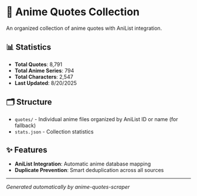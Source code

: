# 🎌 Anime Quotes Collection

An organized collection of anime quotes with AniList integration.

## 📊 Statistics

- **Total Quotes**: 8,791
- **Total Anime Series**: 794
- **Total Characters**: 2,547
- **Last Updated**: 8/20/2025

## 🗂️ Structure

- `quotes/` - Individual anime files organized by AniList ID or name  (for fallback)
- `stats.json` - Collection statistics

## ✨ Features

- **AniList Integration**: Automatic anime database mapping
- **Duplicate Prevention**: Smart deduplication across all sources

---
*Generated automatically by anime-quotes-scraper*
